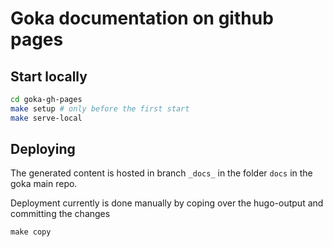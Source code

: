 # Goka documentation on github pages

## Start locally

```bash
cd goka-gh-pages
make setup # only before the first start
make serve-local
```

## Deploying

The generated content is hosted in branch `_docs_` in the folder `docs` in the goka main repo.

Deployment currently is done manually by coping over the hugo-output and committing the changes

`make copy`
